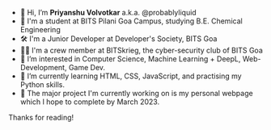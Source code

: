 - 👋 Hi, I’m **Priyanshu Volvotkar** a.k.a. @probablyliquid
- 🍪 I'm a student at BITS Pilani Goa Campus, studying B.E. Chemical Engineering
- 🛠 I'm a Junior Developer at Developer's Society, BITS Goa
- 👨‍💻 I'm a crew member at BITSkrieg, the cyber-security club of BITS Goa 
- 👀 I’m interested in Computer Science, Machine Learning + DeepL, Web-Development, Game Dev.
- 🌱 I’m currently learning HTML, CSS, JavaScript, and practising my Python skills.
- 🍎 The major project I'm currently working on is my personal webpage which I hope to complete by March 2023.

Thanks for reading!

